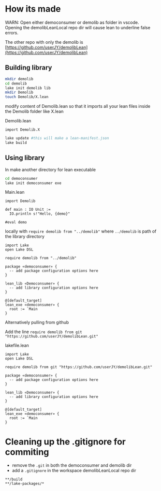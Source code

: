 # How its made

WARN: Open either democonsumer or demolib as folder in vscode.    
Opening the demolibLeanLocal repo dir will cause lean to underline false errors.    

The other repo with only the demolib is [https://github.com/userJY/demolibLean](https://github.com/userJY/demolibLean)

## Building library

```bash
mkdir demolib
cd demolib
lake init demolib lib
mkdir Demolib
touch Demolib/X.lean
```

modify content of Demolib.lean so that it imports all your lean files inside the Demolib folder like X.lean   

Demolib.lean
```
import Demolib.X
```

```bash
lake update #this will make a lean-manifest.json
lake build
```

## Using library

In make another directory for lean executable

```bash
cd democonsumer
lake init democonsumer exe
```

Main.lean

```
import Demolib

def main : IO Unit :=
  IO.println s!"Hello, {demo}"

#eval demo
```


locally with `require demolib from "../demolib"` where `../demolib` is path of the library directory 

```
import Lake
open Lake DSL

require demolib from "../demolib"

package «democonsumer» {
  -- add package configuration options here
}

lean_lib «Democonsumer» {
  -- add library configuration options here
}

@[default_target]
lean_exe «democonsumer» {
  root := `Main
}
```

Alternatively pulling from github 

Add the line `require demolib from git "https://github.com/userJY/demolibLean.git"`

lakefile.lean

```
import Lake
open Lake DSL

require demolib from git "https://github.com/userJY/demolibLean.git"

package «democonsumer» {
  -- add package configuration options here
}

lean_lib «Democonsumer» {
  -- add library configuration options here
}

@[default_target]
lean_exe «democonsumer» {
  root := `Main
}
```


# Cleaning up the .gitignore for commiting

* remove the `.git` in both the democonsumer and demolib dir
* add a `.gitignore` in the workspace demolibLeanLocal repo dir

```
**/build
**/lake-packages/*
```